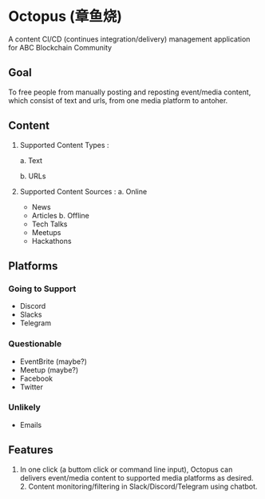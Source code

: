 # Octopus (章鱼烧)

A content CI/CD (continues integration/delivery) management application for ABC Blockchain Community

## Goal
To free people from manually posting and reposting event/media content, which consist of text and urls, from one media platform to antoher.

## Content
1. Supported Content Types :

    a. Text
    
    b. URLs
    
2. Supported Content Sources : 
  a. Online
    * News
    * Articles
  b. Offline 
    * Tech Talks
    * Meetups
    * Hackathons
    
## Platforms 
### Going to Support
* Discord
* Slacks
* Telegram
### Questionable 
* EventBrite (maybe?)
* Meetup (maybe?)
* Facebook
* Twitter
### Unlikely 
* Emails

## Features
1. In one click (a buttom click or command line input), Octopus can delivers event/media content to supported media platforms as desired. 2. Content monitoring/filtering in Slack/Discord/Telegram using chatbot. 
